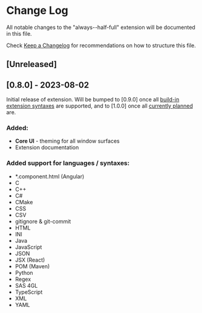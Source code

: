 # Change Log

All notable changes to the "always--half-full" extension will be documented in this file.

Check [Keep a Changelog](http://keepachangelog.com/) for recommendations on how to structure this file.

## [Unreleased]

## [0.8.0] - 2023-08-02

Initial release of extension. Will be bumped to [0.9.0] once all [build-in extension syntaxes](https://github.com/microsoft/vscode/tree/9a281018181dca942cc46c03f9795be00912e38d/extensions) are supported, and to [1.0.0] once all [currently planned](https://github.com/search?q=repo%3AScheiBig-Production%2FAlways-Half-Full-theme+created%3A%3C2023-08-02+author%3AScheiBig+author%3ANuttyJelly+state%3Aopen&type=Issues&ref=advsearch&l=&l=&p=3) are.

### Added:
- __Core UI__ - theming for all window surfaces 
- Extension documentation

### Added support for languages / syntaxes:
- *.component.html (Angular)
- C
- C++
- C#
- CMake 
- CSS
- CSV
- gitignore & git-commit
- HTML
- INI
- Java
- JavaScript
- JSON
- JSX (React)
- POM (Maven)
- Python
- Regex
- SAS 4GL
- TypeScript
- XML
- YAML

